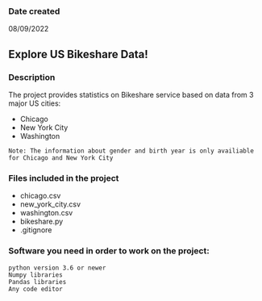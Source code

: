 ### Date created
08/09/2022

## **Explore US Bikeshare Data!**

### Description
The project provides statistics on Bikeshare service based on data from 3 major US cities:

- Chicago
- New York City
- Washington

```
Note: The information about gender and birth year is only availiable for Chicago and New York City
```

### Files included in the project

- chicago.csv
- new_york_city.csv
- washington.csv
- bikeshare.py
- .gitignore

### Software you need in order to work on the project:
```
python version 3.6 or newer
Numpy libraries
Pandas libraries
Any code editor
```







